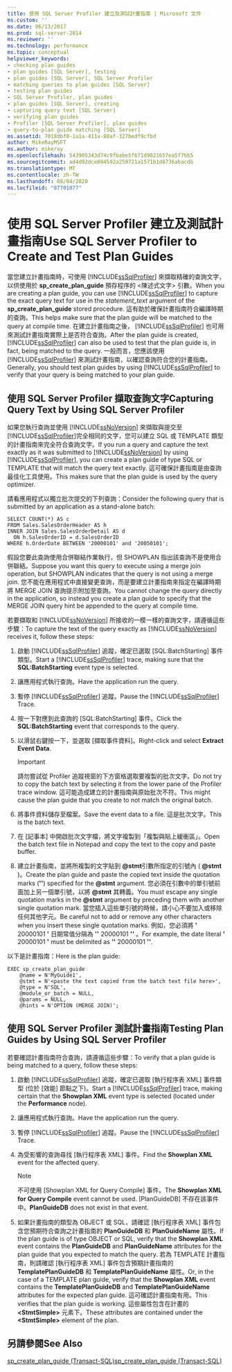 ```yaml
---
title: 使用 SQL Server Profiler 建立及測試計畫指南 | Microsoft 文件
ms.custom: ''
ms.date: 06/13/2017
ms.prod: sql-server-2014
ms.reviewer: ''
ms.technology: performance
ms.topic: conceptual
helpviewer_keywords:
- checking plan guides
- plan guides [SQL Server], testing
- plan guides [SQL Server], SQL Server Profiler
- matching queries to plan guides [SQL Server]
- testing plan guides
- SQL Server Profiler, plan guides
- plan guides [SQL Server], creating
- capturing query text [SQL Server]
- verifying plan guides
- Profiler [SQL Server Profiler], plan guides
- query-to-plan guide matching [SQL Server]
ms.assetid: 7018dbf0-1a1a-411a-88af-327bedf9cfbd
author: MikeRayMSFT
ms.author: mikeray
ms.openlocfilehash: 543905343d74c9fbabe5f671d9021657ea5f76b5
ms.sourcegitcommit: ad4d92dce894592a259721a1571b1d8736abacdb
ms.translationtype: MT
ms.contentlocale: zh-TW
ms.lasthandoff: 08/04/2020
ms.locfileid: "87701077"
---
```

# <a name="use-sql-server-profiler-to-create-and-test-plan-guides"></a><span data-ttu-id="f66b6-102">使用 SQL Server Profiler 建立及測試計畫指南</span><span class="sxs-lookup"><span data-stu-id="f66b6-102">Use SQL Server Profiler to Create and Test Plan Guides</span></span>
  <span data-ttu-id="f66b6-103">當您建立計畫指南時，可使用 [!INCLUDE[ssSqlProfiler](../../includes/sssqlprofiler-md.md)] 來擷取精確的查詢文字，以供使用於 **sp_create_plan_guide** 預存程序的 <陳述式文字> 引數。</span><span class="sxs-lookup"><span data-stu-id="f66b6-103">When you are creating a plan guide, you can use [!INCLUDE[ssSqlProfiler](../../includes/sssqlprofiler-md.md)] to capture the exact query text for use in the *statement_text* argument of the **sp_create_plan_guide** stored procedure.</span></span> <span data-ttu-id="f66b6-104">這有助於確保計畫指南符合編譯時期的查詢。</span><span class="sxs-lookup"><span data-stu-id="f66b6-104">This helps make sure that the plan guide will be matched to the query at compile time.</span></span> <span data-ttu-id="f66b6-105">在建立計畫指南之後， [!INCLUDE[ssSqlProfiler](../../includes/sssqlprofiler-md.md)] 也可用來測試計畫指南實際上是否符合查詢。</span><span class="sxs-lookup"><span data-stu-id="f66b6-105">After the plan guide is created, [!INCLUDE[ssSqlProfiler](../../includes/sssqlprofiler-md.md)] can also be used to test that the plan guide is, in fact, being matched to the query.</span></span> <span data-ttu-id="f66b6-106">一般而言，您應該使用 [!INCLUDE[ssSqlProfiler](../../includes/sssqlprofiler-md.md)] 來測試計畫指南，以確認查詢符合您的計畫指南。</span><span class="sxs-lookup"><span data-stu-id="f66b6-106">Generally, you should test plan guides by using [!INCLUDE[ssSqlProfiler](../../includes/sssqlprofiler-md.md)] to verify that your query is being matched to your plan guide.</span></span>  
  
## <a name="capturing-query-text-by-using-sql-server-profiler"></a><span data-ttu-id="f66b6-107">使用 SQL Server Profiler 擷取查詢文字</span><span class="sxs-lookup"><span data-stu-id="f66b6-107">Capturing Query Text by Using SQL Server Profiler</span></span>  
 <span data-ttu-id="f66b6-108">如果您執行查詢並使用 [!INCLUDE[ssNoVersion](../../includes/ssnoversion-md.md)] 來擷取與提交至 [!INCLUDE[ssSqlProfiler](../../includes/sssqlprofiler-md.md)]完全相同的文字，您可以建立 SQL 或 TEMPLATE 類型的計畫指南來完全符合查詢文字。</span><span class="sxs-lookup"><span data-stu-id="f66b6-108">If you run a query and capture the text exactly as it was submitted to [!INCLUDE[ssNoVersion](../../includes/ssnoversion-md.md)] by using [!INCLUDE[ssSqlProfiler](../../includes/sssqlprofiler-md.md)], you can create a plan guide of type SQL or TEMPLATE that will match the query text exactly.</span></span> <span data-ttu-id="f66b6-109">這可確保計畫指南是由查詢最佳化工具使用。</span><span class="sxs-lookup"><span data-stu-id="f66b6-109">This makes sure that the plan guide is used by the query optimizer.</span></span>  
  
 <span data-ttu-id="f66b6-110">請看應用程式以獨立批次提交的下列查詢：</span><span class="sxs-lookup"><span data-stu-id="f66b6-110">Consider the following query that is submitted by an application as a stand-alone batch:</span></span>  
  
```  
SELECT COUNT(*) AS c  
FROM Sales.SalesOrderHeader AS h  
INNER JOIN Sales.SalesOrderDetail AS d  
  ON h.SalesOrderID = d.SalesOrderID  
WHERE h.OrderDate BETWEEN '20000101' and '20050101';  
```  
  
 <span data-ttu-id="f66b6-111">假設您要此查詢使用合併聯結作業執行，但 SHOWPLAN 指出該查詢不是使用合併聯結。</span><span class="sxs-lookup"><span data-stu-id="f66b6-111">Suppose you want this query to execute using a merge join operation, but SHOWPLAN indicates that the query is not using a merge join.</span></span> <span data-ttu-id="f66b6-112">您不能在應用程式中直接變更查詢，而是要建立計畫指南來指定在編譯時期將 MERGE JOIN 查詢提示附加至查詢。</span><span class="sxs-lookup"><span data-stu-id="f66b6-112">You cannot change the query directly in the application, so instead you create a plan guide to specify that the MERGE JOIN query hint be appended to the query at compile time.</span></span>  
  
 <span data-ttu-id="f66b6-113">若要擷取和 [!INCLUDE[ssNoVersion](../../includes/ssnoversion-md.md)] 所接收的一模一樣的查詢文字，請遵循這些步驟：</span><span class="sxs-lookup"><span data-stu-id="f66b6-113">To capture the text of the query exactly as [!INCLUDE[ssNoVersion](../../includes/ssnoversion-md.md)] receives it, follow these steps:</span></span>  
  
1.  <span data-ttu-id="f66b6-114">啟動 [!INCLUDE[ssSqlProfiler](../../includes/sssqlprofiler-md.md)] 追蹤，確定已選取 [SQL:BatchStarting] 事件類型。</span><span class="sxs-lookup"><span data-stu-id="f66b6-114">Start a [!INCLUDE[ssSqlProfiler](../../includes/sssqlprofiler-md.md)] trace, making sure that the **SQL:BatchStarting** event type is selected.</span></span>  
  
2.  <span data-ttu-id="f66b6-115">讓應用程式執行查詢。</span><span class="sxs-lookup"><span data-stu-id="f66b6-115">Have the application run the query.</span></span>  
  
3.  <span data-ttu-id="f66b6-116">暫停 [!INCLUDE[ssSqlProfiler](../../includes/sssqlprofiler-md.md)] 追蹤。</span><span class="sxs-lookup"><span data-stu-id="f66b6-116">Pause the [!INCLUDE[ssSqlProfiler](../../includes/sssqlprofiler-md.md)] Trace.</span></span>  
  
4.  <span data-ttu-id="f66b6-117">按一下對應到此查詢的 [SQL:BatchStarting] 事件。</span><span class="sxs-lookup"><span data-stu-id="f66b6-117">Click the **SQL:BatchStarting** event that corresponds to the query.</span></span>  
  
5.  <span data-ttu-id="f66b6-118">以滑鼠右鍵按一下，並選取 [擷取事件資料]。</span><span class="sxs-lookup"><span data-stu-id="f66b6-118">Right-click and select **Extract Event Data**.</span></span>  
  
    > [!IMPORTANT]  
    >  <span data-ttu-id="f66b6-119">請勿嘗試從 Profiler 追蹤視窗的下方窗格選取要複製的批次文字。</span><span class="sxs-lookup"><span data-stu-id="f66b6-119">Do not try to copy the batch text by selecting it from the lower pane of the Profiler trace window.</span></span> <span data-ttu-id="f66b6-120">這可能造成建立的計畫指南與原始批次不符。</span><span class="sxs-lookup"><span data-stu-id="f66b6-120">This might cause the plan guide that you create to not match the original batch.</span></span>  
  
6.  <span data-ttu-id="f66b6-121">將事件資料儲存至檔案。</span><span class="sxs-lookup"><span data-stu-id="f66b6-121">Save the event data to a file.</span></span> <span data-ttu-id="f66b6-122">這是批次文字。</span><span class="sxs-lookup"><span data-stu-id="f66b6-122">This is the batch text.</span></span>  
  
7.  <span data-ttu-id="f66b6-123">在 [記事本] 中開啟批次文字檔，將文字複製到「複製與貼上緩衝區」。</span><span class="sxs-lookup"><span data-stu-id="f66b6-123">Open the batch text file in Notepad and copy the text to the copy and paste buffer.</span></span>  
  
8.  <span data-ttu-id="f66b6-124">建立計畫指南，並將所複製的文字貼到 **@stmt**引數所指定的引號內 ( **@stmt** )。</span><span class="sxs-lookup"><span data-stu-id="f66b6-124">Create the plan guide and paste the copied text inside the quotation marks (**''**) specified for the **@stmt** argument.</span></span> <span data-ttu-id="f66b6-125">您必須在引數中的單引號前面加上另一個單引號，以將 **@stmt** 其轉義。</span><span class="sxs-lookup"><span data-stu-id="f66b6-125">You must escape any single quotation marks in the **@stmt** argument by preceding them with another single quotation mark.</span></span> <span data-ttu-id="f66b6-126">當您插入這些單引號的時候，請小心不要加入或移除任何其他字元。</span><span class="sxs-lookup"><span data-stu-id="f66b6-126">Be careful not to add or remove any other characters when you insert these single quotation marks.</span></span> <span data-ttu-id="f66b6-127">例如，您必須將 **'** 20000101 **'** 日期常值分隔為 **''** 20000101 **''** 。</span><span class="sxs-lookup"><span data-stu-id="f66b6-127">For example, the date literal **'** 20000101 **'** must be delimited as **''** 20000101 **''**.</span></span>  
  
 <span data-ttu-id="f66b6-128">以下是計畫指南：</span><span class="sxs-lookup"><span data-stu-id="f66b6-128">Here is the plan guide:</span></span>  
  
```  
EXEC sp_create_plan_guide   
    @name = N'MyGuide1',  
    @stmt = N'<paste the text copied from the batch text file here>',  
    @type = N'SQL',  
    @module_or_batch = NULL,  
    @params = NULL,  
    @hints = N'OPTION (MERGE JOIN)';  
```  
  
## <a name="testing-plan-guides-by-using-sql-server-profiler"></a><span data-ttu-id="f66b6-129">使用 SQL Server Profiler 測試計畫指南</span><span class="sxs-lookup"><span data-stu-id="f66b6-129">Testing Plan Guides by Using SQL Server Profiler</span></span>  
 <span data-ttu-id="f66b6-130">若要確認計畫指南符合查詢，請遵循這些步驟：</span><span class="sxs-lookup"><span data-stu-id="f66b6-130">To verify that a plan guide is being matched to a query, follow these steps:</span></span>  
  
1.  <span data-ttu-id="f66b6-131">啟動 [!INCLUDE[ssSqlProfiler](../../includes/sssqlprofiler-md.md)] 追蹤，確定已選取 [執行程序表 XML] 事件類型 (位於 [效能] 節點之下)。</span><span class="sxs-lookup"><span data-stu-id="f66b6-131">Start a [!INCLUDE[ssSqlProfiler](../../includes/sssqlprofiler-md.md)] trace, making certain that the **Showplan XML** event type is selected (located under the **Performance** node).</span></span>  
  
2.  <span data-ttu-id="f66b6-132">讓應用程式執行查詢。</span><span class="sxs-lookup"><span data-stu-id="f66b6-132">Have the application run the query.</span></span>  
  
3.  <span data-ttu-id="f66b6-133">暫停 [!INCLUDE[ssSqlProfiler](../../includes/sssqlprofiler-md.md)] 追蹤。</span><span class="sxs-lookup"><span data-stu-id="f66b6-133">Pause the [!INCLUDE[ssSqlProfiler](../../includes/sssqlprofiler-md.md)] Trace.</span></span>  
  
4.  <span data-ttu-id="f66b6-134">為受影響的查詢尋找 [執行程序表 XML] 事件。</span><span class="sxs-lookup"><span data-stu-id="f66b6-134">Find the **Showplan XML** event for the affected query.</span></span>  
  
    > [!NOTE]  
    >  <span data-ttu-id="f66b6-135">不可使用 [Showplan XML for Query Compile] 事件。</span><span class="sxs-lookup"><span data-stu-id="f66b6-135">The **Showplan XML for Query Compile** event cannot be used.</span></span> <span data-ttu-id="f66b6-136">[PlanGuideDB] 不存在該事件中。</span><span class="sxs-lookup"><span data-stu-id="f66b6-136">**PlanGuideDB** does not exist in that event.</span></span>  
  
5.  <span data-ttu-id="f66b6-137">如果計畫指南的類型為 OBJECT 或 SQL，請確認 [執行程序表 XML] 事件包含您預期符合查詢之計畫指南的 **PlanGuideDB** 和 **PlanGuideName** 屬性。</span><span class="sxs-lookup"><span data-stu-id="f66b6-137">If the plan guide is of type OBJECT or SQL, verify that the **Showplan XML** event contains the **PlanGuideDB** and **PlanGuideName** attributes for the plan guide that you expected to match the query.</span></span> <span data-ttu-id="f66b6-138">若為 TEMPLATE 計畫指南，則請確認 [執行程序表 XML] 事件包含預期計畫指南的 **TemplatePlanGuideDB** 和 **TemplatePlanGuideName** 屬性。</span><span class="sxs-lookup"><span data-stu-id="f66b6-138">Or, in the case of a TEMPLATE plan guide, verify that the **Showplan XML** event contains the **TemplatePlanGuideDB** and **TemplatePlanGuideName** attributes for the expected plan guide.</span></span> <span data-ttu-id="f66b6-139">這可確認計畫指南有用。</span><span class="sxs-lookup"><span data-stu-id="f66b6-139">This verifies that the plan guide is working.</span></span> <span data-ttu-id="f66b6-140">這些屬性包含在計畫的 **\<StmtSimple>** 元素下。</span><span class="sxs-lookup"><span data-stu-id="f66b6-140">These attributes are contained under the **\<StmtSimple>** element of the plan.</span></span>  
  
## <a name="see-also"></a><span data-ttu-id="f66b6-141">另請參閱</span><span class="sxs-lookup"><span data-stu-id="f66b6-141">See Also</span></span>  
 [<span data-ttu-id="f66b6-142">sp_create_plan_guide &#40;Transact-SQL&#41;</span><span class="sxs-lookup"><span data-stu-id="f66b6-142">sp_create_plan_guide &#40;Transact-SQL&#41;</span></span>](/sql/relational-databases/system-stored-procedures/sp-create-plan-guide-transact-sql)  
  
  
